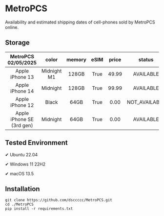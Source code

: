 # MetroPCS
Availability and estimated shipping dates of cell-phones sold by MetroPCS online.
## Storage
|MetroPCS 02/05/2025|color|memory|eSIM|price|status|shipping from|shipping to|
|:--:|:--:|:--:|:--:|:--:|:--:|:--:|:--:|
|Apple iPhone 13|Midnight M1|128GB|True|49.99|AVAILABLE|02/05/2025|02/10/2025|
|Apple iPhone 14|Midnight|128GB|True|99.99|AVAILABLE|02/05/2025|02/10/2025|
|Apple iPhone 12|Black|64GB|True|0.00|NOT_AVAILABLE|02/12/2025|02/18/2025|
|Apple iPhone SE (3rd gen)|Midnight|64GB|True|0.00|AVAILABLE|02/05/2025|02/10/2025|

## Tested Environment
✔ Ubuntu 22.04

✔ Windows 11 22H2

✔ macOS 13.5
## Installation
```
git clone https://github.com/dsccccc/MetroPCS.git
cd ./MetroPCS
pip install -r requirements.txt
```
